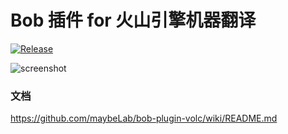 # Bob 插件 for 火山引擎机器翻译

[![Release](https://github.com/maybeLab/bob-plugin-volc/actions/workflows/release.yml/badge.svg)](https://github.com/maybeLab/bob-plugin-volc/actions/workflows/release.yml)

![screenshot](https://user-images.githubusercontent.com/27998490/159651459-9b9225b0-e08e-4dde-ac8f-265a19e0a320.jpg)

### 文档
https://github.com/maybeLab/bob-plugin-volc/wiki/README.md